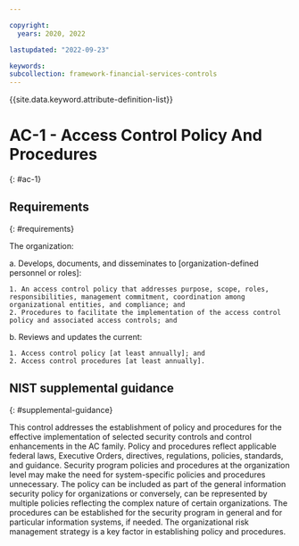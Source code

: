 ```yaml
---

copyright:
  years: 2020, 2022

lastupdated: "2022-09-23"

keywords: 
subcollection: framework-financial-services-controls
---
```


{{site.data.keyword.attribute-definition-list}}

# AC-1 - Access Control Policy And Procedures
{: #ac-1}

## Requirements
{: #requirements}

The organization:

a. Develops, documents, and disseminates to [organization-defined personnel or roles]:

    1. An access control policy that addresses purpose, scope, roles, responsibilities, management commitment, coordination among organizational entities, and compliance; and
    2. Procedures to facilitate the implementation of the access control policy and associated access controls; and

b. Reviews and updates the current:

    1. Access control policy [at least annually]; and
    2. Access control procedures [at least annually].

## NIST supplemental guidance
{: #supplemental-guidance}

This control addresses the establishment of policy and procedures for the effective implementation of selected security controls and control enhancements in the AC family. Policy and procedures reflect applicable federal laws, Executive Orders, directives, regulations, policies, standards, and guidance. Security program policies and procedures at the organization level may make the need for system-specific policies and procedures unnecessary. The policy can be included as part of the general information security policy for organizations or conversely, can be represented by multiple policies reflecting the complex nature of certain organizations. The procedures can be established for the security program in general and for particular information systems, if needed. The organizational risk management strategy is a key factor in establishing policy and procedures.

